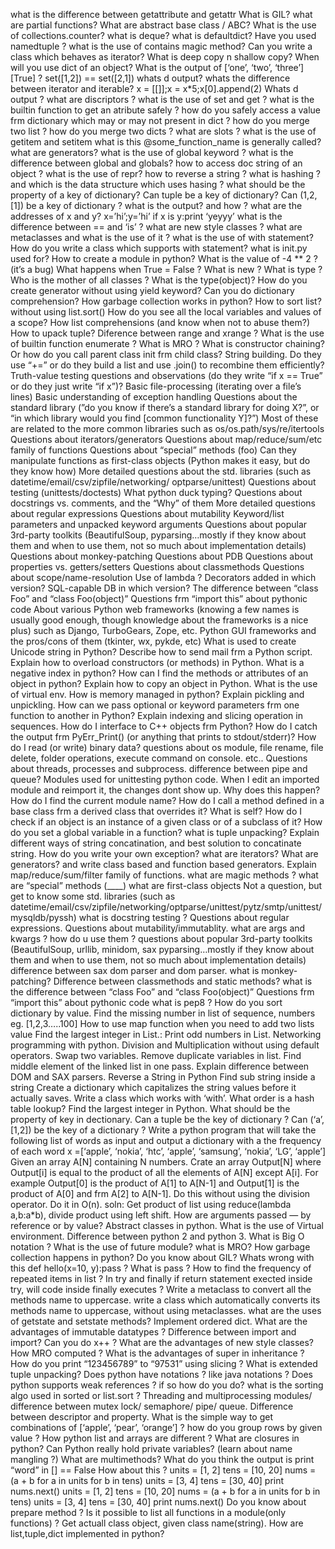 what is the difference between getattribute and getattr
What is GIL?
what are partial functions?
What are abstract base class / ABC?
What is the use of collections.counter?
what is deque?
what is defaultdict?
Have you used namedtuple ?
what is the use of contains magic method?
Can you write a class which behaves as iterator?
What is deep copy n shallow copy?
When will you use dict of an object?
What is the output of [‘one’, ‘two’, ‘three’][True] ?
set([1,2]) == set([2,1]) whats d output?
whats the difference between iterator and iterable?
x = [[]];x = x\*5;x[0].append(2) Whats d output ?
what are discriptors ?
what is the use of set and get ?
what is the builtin function to get an atribute safely ?
how do you safely access a value frm dictionary which may or may not present in dict ?
how do you merge two list ?
how do you merge two dicts ?
what are slots ?
what is the use of getitem and setitem
what is this @some_function_name is generally called?
what are generators?
what is the use of global keyword ?
what is the difference between global and globals?
how to access doc string of an object ?
what is the use of repr?
how to reverse a string ?
what is hashing ? and which is the data structure which uses hasing ?
what should be the property of a key of dictionary?
Can tuple be a key of dictionary?
Can (1,2, [1]) be a key of dictionary ?
what is the output? and how ? what are the addresses of x and y? x=’hi’;y=’hi’ if x is y:print ‘yeyyy’
what is the difference between == and ‘is’ ?
what are new style classes ?
what are metaclasses and what is the use of it ?
what is the use of with statement?
How do you write a class which supports with statement?
what is init.py used for?
How to create a module in python?
What is the value of -4 ** 2 ? (it’s a bug)
What happens when True = False ?
What is new ?
What is type ?
Who is the mother of all classes ?
What is the type(object)?
How do you create generator without using yield keyword?
Can you do dictionary comprehension?
How garbage collection works in python?
How to sort list? without using list.sort()
How do you see all the local variables and values of a scope?
How list comprehensions (and know when not to abuse them?)
How to upack tuple?
Diference between range and xrange ?
What is the use of builtin function enumerate ?
What is MRO ?
What is constructor chaining? Or how do you call parent class init frm child class?
String building. Do they use “+=” or do they build a list and use .join() to recombine them efficiently?
Truth-value testing questions and observations (do they write “if x == True” or do they just write “if x”)?
Basic file-processing (iterating over a file’s lines)
Basic understanding of exception handling
Questions about the standard library (”do you know if there’s a standard library for doing X?”, or “in which
library would you find [common functionality Y]?”) Most of these are related to the more common
libraries such as os/os.path/sys/re/itertools
Questions about iterators/generators
Questions about map/reduce/sum/etc family of functions
Questions about “special” methods (foo)
Can they manipulate functions as first-class objects (Python makes it easy, but do they know how)
More detailed questions about the std. libraries (such as datetime/email/csv/zipfile/networking/
optparse/unittest)
Questions about testing (unittests/doctests)
What python duck typing?
Questions about docstrings vs. comments, and the “Why” of them
More detailed questions about regular expressions
Questions about mutability
Keyword/list parameters and unpacked keyword arguments
Questions about popular 3rd-party toolkits (BeautifulSoup, pyparsing…mostly if they know about them
and when to use them, not so much about implementation details)
Questions about monkey-patching
Questions about PDB
Questions about properties vs. getters/setters
Questions about classmethods
Questions about scope/name-resolution
Use of lambda ?
Decorators added in which version?
SQL-capable DB in which version?
The difference between “class Foo” and “class Foo(object)”
Questions frm “import this” about pythonic code
About various Python web frameworks (knowing a few names is usually good enough, though knowledge about the frameworks is a nice plus) such as Django, TurboGears, Zope, etc.
Python GUI frameworks and the pros/cons of them (tkinter, wx, pykde, etc)
What is used to create Unicode string in Python?
Describe how to send mail frm a Python script.
Explain how to overload constructors (or methods) in Python.
What is a negative index in python?
How can I find the methods or attributes of an object in python?
Explain how to copy an object in Python.
What is the use of virtual env.
How is memory managed in python?
Explain pickling and unpickling.
How can we pass optional or keyword parameters frm one function to another in Python?
Explain indexing and slicing operation in sequences.
How do I interface to C++ objects frm Python?
How do I catch the output frm PyErr_Print() (or anything that prints to stdout/stderr)?
How do I read (or write) binary data?
questions about os module, file rename, file delete, folder operations, execute command on console. etc..
Questions about threads, processes and subprocess.
difference between pipe and queue?
Modules used for unittesting python code.
When I edit an imported module and reimport it, the changes dont show up. Why does this happen?
How do I find the current module name?
How do I call a method defined in a base class frm a derived class that overrides it?
What is self?
How do I check if an object is an instance of a given class or of a subclass of it?
How do you set a global variable in a function?
what is tuple unpacking?
Explain different ways of string concatination, and best solution to concatinate string.
How do you write your own exception?
what are iterators?
What are generators? and write class based and function based generators.
Explain map/reduce/sum/filter family of functions.
what are magic methods ?
what are “special” methods (____)
what are first-class objects
Not a question, but get to know some std. libraries (such as datetime/email/csv/zipfile/networking/optparse/unittest/pytz/smtp/unittest/mysqldb/pyssh)
what is docstring testing ?
Questions about regular expressions.
Questions about mutability/immutablity.
what are args and kwargs ? how do u use them ?
questions about popular 3rd-party toolkits (BeautifulSoup, urllib, minidom, sax pyparsing…mostly if they know about them and when to use them, not so much about implementation details)
difference between sax dom parser and dom parser.
what is monkey-patching?
Difference between classmethods and static methods?
what is the difference between “class Foo” and “class Foo(object)”
Questions frm “import this” about pythonic code
what is pep8 ?
How do you sort dictionary by value.
Find the missing number in list of sequence, numbers eg. [1,2,3…..100]
How to use map function when you need to add two lists value
Find the largest integer in List.:
Print odd numbers in List.
Networking programming with python.
Division and Multiplication without using default operators.
Swap two variables.
Remove duplicate variables in list.
Find middle element of the linked list in one pass.
Explain difference between DOM and SAX parsers.
Reverse a String in Python
Find sub string inside a string
Create a dictionary which capitalizes the string values before it actually saves.
Write a class which works with ‘with’.
What order is a hash table lookup?
Find the largest integer in Python.
What should be the property of key in dectionary.
Can a tuple be the key of dictionary ?
Can (‘a’, [1,2]) be the key of a dictionary ?
Write a python program that will take the following list of words as input and output a dictionary with a the frequency of each word
x =[‘apple’, ‘nokia’, ‘htc’, ‘apple’, ‘samsung’, ‘nokia’, ‘LG’, ‘apple’]
Given an array A[N] containing N numbers. Crate an array Output[N] where Output[i] is equal to the product of all the elements of A[N] except A[i]. For example Output[0] is the product of A[1] to A[N-1] and Output[1] is the product of A[0] and frm A[2] to A[N-1].
Do this without using the division operator. Do it in O(n).
soln: Get product of list using reduce(lambda a,b:a\*b), divide product using left shift.
How are arguments passed — by reference or by value?
Abstract classes in python.
What is the use of Virtual environment.
Difference between python 2 and python 3.
What is Big O notation ?
What is the use of future module?
what is MRO?
How garbage collection happens in python?
Do you know about GIL?
Whats wrong with this def hello(x=10, y):pass ?
What is pass ?
How to find the frequency of repeated items in list ?
In try and finally if return statement exected inside try, will code inside finally executes ?
Write a metaclass to convert all the methods name to uppercase.
write a class which automatically converts its methods name to uppercase, without using metaclasses.
what are the uses of getstate and setstate methods?
Implement ordered dict.
What are the advantages of immutable datatypes ?
Difference between import and import?
Can you do x++ ?
What are the advantages of new style classes?
How MRO computed ?
What is the advantages of super in inheritance ?
How do you print “123456789” to “97531” using slicing ?
What is extended tuple unpacking?
Does python have notations ? like java notations ?
Does python supports weak references ? if so how do you do?
what is the sorting algo used in sorted or list.sort ?
Threading and multiprocessing modules/ difference between mutex lock/ semaphore/ pipe/ queue.
Difference between descriptor and property.
What is the simple way to get combinations of [‘apple’, ‘pear’, ‘orange’] ?
how do you group rows by given value ?
How python list and arrays are different ?
What are closures in python?
Can Python really hold private variables? (learn about name mangling ?)
What are multimethods?
What do you think the output is
print “word” in [] == False
How about this ?
units = [1, 2] tens = [10, 20] nums = (a + b for a in units for b in tens) units = [3, 4] tens = [30, 40] print nums.next()
units = [1, 2]
tens = [10, 20]
nums = (a + b for a in units for b in tens)
units = [3, 4]
tens = [30, 40]
print nums.next()
Do you know about prepare method ?
Is it possible to list all functions in a module(only functions) ?
Get actuall class object, given class name(string).
How are list,tuple,dict implemented in python?
